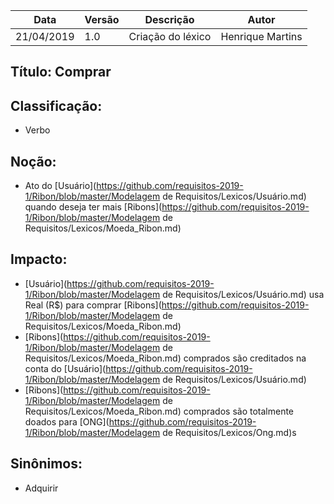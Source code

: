 | Data | Versão | Descrição | Autor |
|---|---|---|---|
| 21/04/2019 | 1.0 | Criação do léxico  | Henrique Martins |

## Título: Comprar

## Classificação:

- Verbo

## Noção:

- Ato do [Usuário](https://github.com/requisitos-2019-1/Ribon/blob/master/Modelagem de Requisitos/Lexicos/Usuário.md) quando deseja ter mais [Ribons](https://github.com/requisitos-2019-1/Ribon/blob/master/Modelagem de Requisitos/Lexicos/Moeda_Ribon.md)

## Impacto:

- [Usuário](https://github.com/requisitos-2019-1/Ribon/blob/master/Modelagem de Requisitos/Lexicos/Usuário.md) usa Real (R$) para comprar [Ribons](https://github.com/requisitos-2019-1/Ribon/blob/master/Modelagem de Requisitos/Lexicos/Moeda_Ribon.md)
- [Ribons](https://github.com/requisitos-2019-1/Ribon/blob/master/Modelagem de Requisitos/Lexicos/Moeda_Ribon.md) comprados são creditados na conta do [Usuário](https://github.com/requisitos-2019-1/Ribon/blob/master/Modelagem de Requisitos/Lexicos/Usuário.md)
- [Ribons](https://github.com/requisitos-2019-1/Ribon/blob/master/Modelagem de Requisitos/Lexicos/Moeda_Ribon.md) comprados são totalmente doados para [ONG](https://github.com/requisitos-2019-1/Ribon/blob/master/Modelagem de Requisitos/Lexicos/Ong.md)s

## Sinônimos:

- Adquirir
